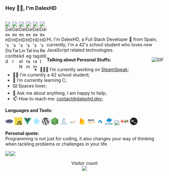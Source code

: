 ### Hey 👋🏽, I'm DalexHD

<br/>

<a href="https://discordapp.com/users/199913047203119104" target="_blank">
  <img align="left" alt="DalexHD's Discord" width="22px" src="https://cdn.jsdelivr.net/npm/simple-icons@v3/icons/discord.svg" />
</a>
<a href="https://twitter.com/DalexHDYT" target="_blank">
  <img align="left" alt="DalexHD's Twitter" width="22px" src="https://cdn.jsdelivr.net/npm/simple-icons@v3/icons/twitter.svg" />
</a>
<a href="https://www.linkedin.com/in/alex-borbolla/" target="_blank">
  <img align="left" alt="DalexHD's LinkdeIN" width="22px" src="https://cdn.jsdelivr.net/npm/simple-icons@v3/icons/linkedin.svg" />
</a>
<a href="https://t.me/dalexhd" target="_blank">
  <img align="left" alt="DalexHD's Telegram" width="22px" src="https://cdn.jsdelivr.net/npm/simple-icons@v3/icons/telegram.svg" />
</a>
<a href="https://www.instagram.com/borbolla99/" target="_blank">
  <img align="left" alt="DalexHD's Instagram" width="22px" src="https://cdn.jsdelivr.net/npm/simple-icons@v3/icons/instagram.svg" />
</a>
<a href="https://www.reddit.com/user/DalexHD/" target="_blank">
  <img align="left" alt="DalexHD's Reddit" width="22px" src="https://cdn.jsdelivr.net/npm/simple-icons@v3/icons/reddit.svg" />
</a>
<br/>
<br/>

Hi, I'm DalexHD, a Full Stack Developer 🚀 from Spain, currently, I'm a 42's school student who loves new JavaScript related technologies.

 <img align="right" alt="GIF" height="240" src="https://media.giphy.com/media/pzmbXFDiRbEEk1vCtP/giphy.gif" />
  
**Talking about Personal Stuffs:**

- 👨🏽‍💻 I’m currently working on [SteamSpeak](https://github.com/dalexhd/SteamSpeak);
- 👨‍🎓 I'm currently a 42 school student;
- 🌱 I’m currently learning C;
- ⌨️ Spaces lover;
- 💬 Ask me about anything, I am happy to help;
- 📫 How to reach me: contact@dalexhd.dev;

**Languages and Tools:**  

<code><img height="25" src="https://raw.githubusercontent.com/github/explore/80688e429a7d4ef2fca1e82350fe8e3517d3494d/topics/php/php.png"></code>
<code><img height="25" src="https://raw.githubusercontent.com/github/explore/80688e429a7d4ef2fca1e82350fe8e3517d3494d/topics/javascript/javascript.png"></code>
<code><img height="25" src="https://raw.githubusercontent.com/github/explore/80688e429a7d4ef2fca1e82350fe8e3517d3494d/topics/vue/vue.png"></code>
<code><img height="25" src="https://raw.githubusercontent.com/github/explore/80688e429a7d4ef2fca1e82350fe8e3517d3494d/topics/react/react.png"></code>
<code><img height="25" src="https://raw.githubusercontent.com/github/explore/80688e429a7d4ef2fca1e82350fe8e3517d3494d/topics/wordpress/wordpress.png"></code>
<code><img height="25" src="https://raw.githubusercontent.com/github/explore/80688e429a7d4ef2fca1e82350fe8e3517d3494d/topics/nodejs/nodejs.png"></code>
<code><img height="25" src="https://raw.githubusercontent.com/github/explore/80688e429a7d4ef2fca1e82350fe8e3517d3494d/topics/c/c.png"></code>
<code><img height="25" src="https://raw.githubusercontent.com/github/explore/80688e429a7d4ef2fca1e82350fe8e3517d3494d/topics/mysql/mysql.png"></code>
<code><img height="25" src="https://raw.githubusercontent.com/github/explore/80688e429a7d4ef2fca1e82350fe8e3517d3494d/topics/firebase/firebase.png"></code>
<code><img height="25" src="https://raw.githubusercontent.com/github/explore/80688e429a7d4ef2fca1e82350fe8e3517d3494d/topics/aws/aws.png"></code>
<code><img height="25" src="https://raw.githubusercontent.com/github/explore/80688e429a7d4ef2fca1e82350fe8e3517d3494d/topics/azure/azure.png"></code>
<code><img height="25" src="https://raw.githubusercontent.com/github/explore/80688e429a7d4ef2fca1e82350fe8e3517d3494d/topics/docker/docker.png"></code>
<code><img height="25" src="https://avatars3.githubusercontent.com/u/23211"></code>
<code><img height="25" src="https://raw.githubusercontent.com/github/explore/80688e429a7d4ef2fca1e82350fe8e3517d3494d/topics/git/git.png"></code>
<code><img height="25" src="https://raw.githubusercontent.com/github/explore/80688e429a7d4ef2fca1e82350fe8e3517d3494d/topics/terminal/terminal.png"></code>

**Personal quote:**  
Programming is not just for coding, it also changes your way of thinking when tackling problems or challenges in your life


<div align="center">
  <div style="display: flex; align-items: flex-start;">
    <img src="https://badge42.herokuapp.com/api/stats/aborboll?privacyEmail=true" />
    <img src="https://github-readme-stats.vercel.app/api/top-langs/?username=dalexhd&layout=compact&title_color=ffffff&icon_color=34abeb&text_color=daf7dc&bg_color=151515" />
  </div>
</div>

<p align="center"> 
  Visitor count<br>
  <img src="https://profile-counter.glitch.me/dalexhd/count.svg" />
</p>
